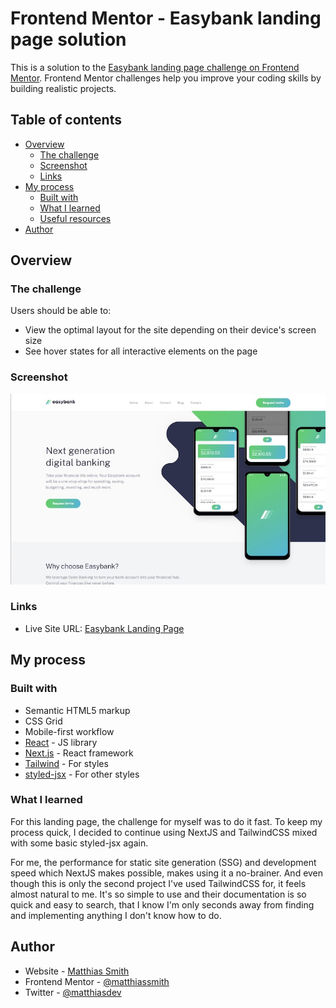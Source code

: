 # Frontend Mentor - Easybank landing page solution

This is a solution to the [Easybank landing page challenge on Frontend Mentor](https://www.frontendmentor.io/challenges/easybank-landing-page-WaUhkoDN). Frontend Mentor challenges help you improve your coding skills by building realistic projects. 

## Table of contents

- [Overview](#overview)
  - [The challenge](#the-challenge)
  - [Screenshot](#screenshot)
  - [Links](#links)
- [My process](#my-process)
  - [Built with](#built-with)
  - [What I learned](#what-i-learned)
  - [Useful resources](#useful-resources)
- [Author](#author)

## Overview

### The challenge

Users should be able to:

- View the optimal layout for the site depending on their device's screen size
- See hover states for all interactive elements on the page

### Screenshot

![](./screenshots/easybank-landing-page.jpg)

### Links

<!-- - Solution URL: [Add solution URL here](https://your-solution-url.com) -->
- Live Site URL: [Easybank Landing Page](https://easybank-landing-page-matthiassmith.vercel.app)

## My process

### Built with

- Semantic HTML5 markup
- CSS Grid
- Mobile-first workflow
- [React](https://reactjs.org/) - JS library
- [Next.js](https://nextjs.org/) - React framework
- [Tailwind](https://tailwindcss.com/) - For styles
- [styled-jsx](https://github.com/vercel/styled-jsx) - For other styles

### What I learned

For this landing page, the challenge for myself was to do it fast. To keep my process quick, I decided to continue using NextJS and TailwindCSS mixed with some basic styled-jsx again.

For me, the performance for static site generation (SSG) and development speed which NextJS makes possible, makes using it a no-brainer. And even though this is only the second project I've used TailwindCSS for, it feels almost natural to me. It's so simple to use and their documentation is so quick and easy to search, that I know I'm only seconds away from finding and implementing anything I don't know how to do.

## Author

- Website - [Matthias Smith](https://portfolio-matthiassmith.vercel.app)
- Frontend Mentor - [@matthiassmith](https://www.frontendmentor.io/profile/matthiassmith)
- Twitter - [@matthiasdev](https://www.twitter.com/matthiasdev)

